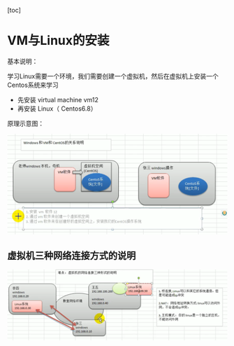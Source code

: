 [toc]

# VM与Linux的安装

基本说明：

学习Linux需要一个环境，我们需要创建一个虚拟机，然后在虚拟机上安装一个Centos系统来学习

- 先安装 virtual machine vm12
- 再安装 Linux（ Centos6.8）

原理示意图：

![image-20210504133212566](asserts/image-20210504133212566.png)



## 虚拟机三种网络连接方式的说明

![image-20210504135315883](asserts/image-20210504135315883.png)



